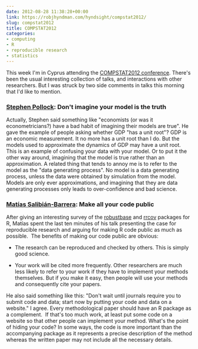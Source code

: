 ```yaml
---
date: 2012-08-28 11:38:28+00:00
link: https://robjhyndman.com/hyndsight/compstat2012/
slug: compstat2012
title: COMPSTAT2012
categories:
- computing
- R
- reproducible research
- statistics
---
```


This week I'm in Cyprus attending the [COMPSTAT2012 conference](http://compstat2012.org). There's been the usual interesting collection of talks, and interactions with other researchers. But I was struck by two side comments in talks this morning that I'd like to mention.

### [Stephen Pollock](http://en.wikipedia.org/wiki/David_Pollock,_3rd_Viscount_Hanworth): Don't imagine your model is the truth

Actually, Stephen said something like "economists (or was it econometricians?) have a bad habit of imagining their models are true". He gave the example of people asking whether GDP "has a unit root"? GDP is an economic measurement. It no more has a unit root than I do. But the models used to approximate the dynamics of GDP may have a unit root. This is an example of confusing your data with your model. Or to put it the other way around, imagining that the model is true rather than an approximation. A related thing that tends to annoy me is to refer to the model as the "data generating process". No model is a data generating process, unless the data were obtained by simulation from the model. Models are only ever approximations, and imagining that they are data generating processes only leads to over-confidence and bad science.

### [Matías Salibián-Barrera](http://www.stat.ubc.ca/~matias/): Make all your code public

After giving an interesting survey of the [robustbase](http://cran.r-project.org/web/packages/robustbase/) and [rrcov](http://cran.r-project.org/web/packages/rrcov/) packages for R, Matías spent the last ten minutes of his talk presenting the case for reproducible research and arguing for making R code public as much as possible.  The benefits of making our code public are obvious:


  * The research can be reproduced and checked by others. This is simply good science.

  * Your work will be cited more frequently. Other researchers are much less likely to refer to your work if they have to implement your methods themselves. But if you make it easy, then people will use your methods and consequently cite your papers.

He also said something like this: "Don't wait until journals require you to submit code and data; start now by putting your code and data on a website." I agree. Every methodological paper should have an R package as a complement.  If that's too much work, at least put some code on a website so that other people can implement your method. What's the point of hiding your code? In some ways, the code is more important than the accompanying package as it represents a precise description of the method whereas the written paper may not include all the necessary details.
